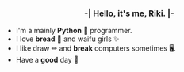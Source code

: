 <div align=center>
  
### -| Hello, it's me, Riki. |-

</div>

- I'm a mainly **Python** 🐍 programmer.
- I love **bread** 🍞 and waifu girls ✨
- I like draw ️✏ and **break** computers sometimes ️🖥️.
- Have a **good** day 👏

<!--
**Rikiub/Rikiub** is a ✨ _special_ ✨ repository because its `README.md` (this file) appears on your GitHub profile.

Here are some ideas to get you started:

- 🔭 I’m currently working on ...
- 🌱 I’m currently learning ...
- 👯 I’m looking to collaborate on ...
- 🤔 I’m looking for help with ...
- 💬 Ask me about ...
- 📫 How to reach me: ...
- 😄 Pronouns: ...
- ⚡ Fun fact: ...
-->
